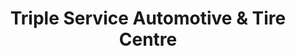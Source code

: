 ---
title: "Triple Service Automotive & Tire Centre"
url: /mississauga/triple-service-automotive-and-tire-centre/
shop: car repair
---